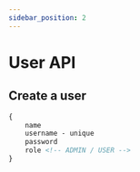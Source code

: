 ```yaml
---
sidebar_position: 2
---
```


# User API

## Create a user

```md title="[POST] /users"
{
    name
    username - unique
    password
    role <!-- ADMIN / USER -->
}
```


